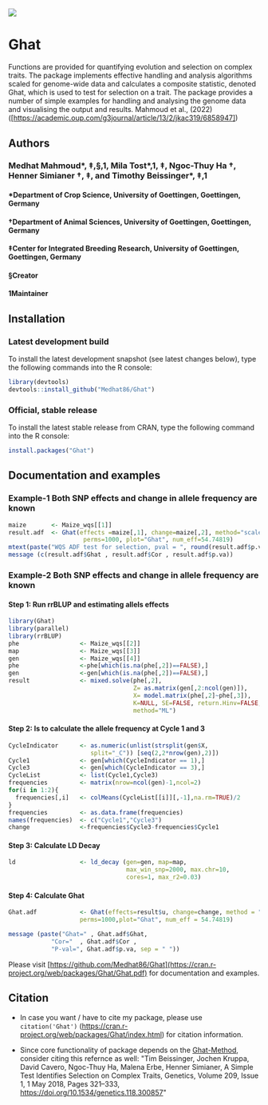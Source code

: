 # <img src="https://github.com/Medhat86/Ghat/blob/master/GOE_Logo_Quer_IPC_Farbe_RGB.png" />


# Ghat 

Functions are provided for quantifying evolution and selection on complex traits.
The package implements effective handling and analysis algorithms scaled for
genome-wide data and calculates a composite statistic, denoted Ghat, which is used
to test for selection on a trait. The package provides a number of simple examples
for handling and analysing the genome data and visualising the output and results.
Mahmoud et al., (2022) ([https://academic.oup.com/g3journal/article/13/2/jkac319/6858947])


## Authors

### Medhat Mahmoud*, ‡,§,1, Mila Tost*,1, ‡, Ngoc-Thuy Ha †, Henner Simianer †, ‡, and Timothy Beissinger*, ‡,1 

#### *Department of Crop Science, University of Goettingen, Goettingen, Germany 

#### †Department of Animal Sciences, University of Goettingen, Goettingen, Germany 

#### ‡Center for Integrated Breeding Research, University of Goettingen, Goettingen, Germany

#### §Creator
#### 1Maintainer


## Installation

### Latest development build

To install the latest development snapshot (see latest changes below), type the following commands into the R console:

```r
library(devtools)
devtools::install_github("Medhat86/Ghat")
```

### Official, stable release

To install the latest stable release from CRAN, type the following command into the R console:

```r
install.packages("Ghat")
```

## Documentation and examples


### Example-1 Both SNP effects and change in allele frequency are known


```r
maize		<- Maize_wqs[[1]]
result.adf	<- Ghat(effects =maize[,1], change=maize[,2], method="scale",
                     perms=1000, plot="Ghat", num_eff=54.74819)
mtext(paste("WQS ADF test for selection, pval = ", round(result.adf$p.val,4)))
message (c(result.adf$Ghat , result.adf$Cor , result.adf$p.va))
```

### Example-2 Both SNP effects and change in allele frequency are known
#### Step 1: Run rrBLUP and estimating allels effects

```r
library(Ghat)
library(parallel)
library(rrBLUP)
phe                 <- Maize_wqs[[2]]
map                 <- Maize_wqs[[3]]
gen                 <- Maize_wqs[[4]]
phe                 <-phe[which(is.na(phe[,2])==FALSE),]
gen                 <-gen[which(is.na(phe[,2])==FALSE),]
result              <- mixed.solve(phe[,2],
                                   Z= as.matrix(gen[,2:ncol(gen)]),
                                   X= model.matrix(phe[,2]~phe[,3]),
                                   K=NULL, SE=FALSE, return.Hinv=FALSE,
                                   method="ML")
``` 
                       
#### Step 2: Is to calculate the allele frequency at Cycle 1 and 3 

```r  
CycleIndicator      <- as.numeric(unlist(strsplit(gen$X,
                       split="_C")) [seq(2,2*nrow(gen),2)])
Cycle1              <- gen[which(CycleIndicator == 1),]
Cycle3              <- gen[which(CycleIndicator == 3),]
CycleList           <- list(Cycle1,Cycle3)
frequencies         <- matrix(nrow=ncol(gen)-1,ncol=2)
for(i in 1:2){
  frequencies[,i]   <- colMeans(CycleList[[i]][,-1],na.rm=TRUE)/2
}
frequencies         <- as.data.frame(frequencies)
names(frequencies)  <- c("Cycle1","Cycle3")
change              <-frequencies$Cycle3-frequencies$Cycle1
```

#### Step 3: Calculate LD Decay 

```r
ld                  <- ld_decay (gen=gen, map=map,
                                 max_win_snp=2000, max.chr=10,
                                 cores=1, max_r2=0.03)
```

#### Step 4: Calculate Ghat

```r
Ghat.adf            <- Ghat(effects=result$u, change=change, method = "scale",
                    perms=1000,plot="Ghat", num_eff = 54.74819)

message (paste("Ghat=" , Ghat.adf$Ghat,
            "Cor="  , Ghat.adf$Cor ,
            "P-val=", Ghat.adf$p.va, sep = " "))
```

Please visit [https://github.com/Medhat86/Ghat](https://cran.r-project.org/web/packages/Ghat/Ghat.pdf) for documentation and examples.

## Citation

- In case you want / have to cite my package, please use `citation('Ghat')` (https://cran.r-project.org/web/packages/Ghat/index.html) for citation information. 

- Since core functionality of package depends on the [Ghat-Method](https://cran.r-project.org/package=ggplot2), consider citing this refernce as well: "Tim Beissinger, Jochen Kruppa, David Cavero, Ngoc-Thuy Ha, Malena Erbe, Henner Simianer, A Simple Test Identifies Selection on Complex Traits, Genetics, Volume 209, Issue 1, 1 May 2018, Pages 321–333, https://doi.org/10.1534/genetics.118.300857"
